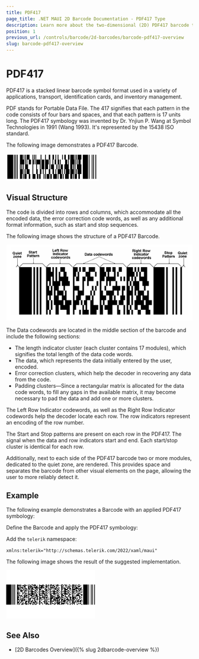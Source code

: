 ```yaml
---
title: PDF417
page_title: .NET MAUI 2D Barcode Documentation - PDF417 Type
description: Learn more about the two-dimensional (2D) PDF417 barcode type supported by the Telerik UI for MAUI Barcode.
position: 1
previous_url: /controls/barcode/2d-barcodes/barcode-pdf417-overview
slug: barcode-pdf417-overview
---
```


# PDF417

PDF417 is a stacked linear barcode symbol format used in a variety of applications, transport, identification cards, and inventory management.

PDF stands for Portable Data File. The 417 signifies that each pattern in the code consists of four bars and spaces, and that each pattern is 17 units long. The PDF417 symbology was invented by Dr. Ynjiun P. Wang at Symbol Technologies in 1991 (Wang 1993). It's represented by the 15438 ISO standard.

The following image demonstrates a PDF417 Barcode.

![Barcode PDF417](images/barcode-2d-barcodes-pdf417-overview001.png)

## Visual Structure

The code is divided into rows and columns, which accommodate all the encoded data, the error correction code words, as well as any additional format information, such as start and stop sequences.

The following image shows the structure of a PDF417 Barcode.

![Barcode PDF417 structure](images/barcode-2d-barcodes-pdf417-overview002.png)

The Data codewords are located in the middle section of the barcode and include the following sections:

* The length indicator cluster (each cluster contains 17 modules), which signifies the total length of the data code words.
* The data, which represents the data initially entered by the user, encoded.
* Error correction clusters, which help the decoder in recovering any data from the code.
* Padding clusters&mdash;Since a rectangular matrix is allocated for the data code words, to fill any gaps in the available matrix, it may become necessary to pad the data and add one or more clusters.

The Left Row Indicator codewords, as well as the Right Row Indicator codewords help the decoder locate each row. The row indicators represent an encoding of the row number.

The Start and Stop patterns are present on each row in the PDF417. The signal when the data and row indicators start and end. Each start/stop cluster is identical for each row.

Additionally, next to each side of the PDF417 barcode two or more modules, dedicated to the quiet zone, are rendered. This provides space and separates the barcode from other visual elements on the page, allowing the user to more reliably detect it.

## Example

The following example demonstrates a Barcode with an applied PDF417 symbology:

Define the Barcode and apply the PDF417 symbology:

<snippet id='barcodepdf-example-xaml' />

Add the `telerik` namespace:

```XAML
xmlns:telerik="http://schemas.telerik.com/2022/xaml/maui"
```

The following image shows the result of the suggested implementation.

![Barcode PDF417](images/barcode-2d-barcodes-pdf417-example.png)

## See Also

- [2D Barcodes Overview]({% slug 2dbarcode-overview %})
